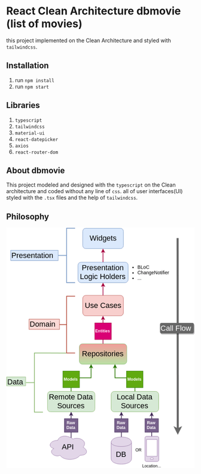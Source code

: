 # React Clean Architecture dbmovie (list of movies)

this project implemented on the Clean Architecture and styled with `tailwindcss`.

## Installation
1. run `npm install`
2. run `npm start`

## Libraries
1. `typescript`
3. `tailwindcss`
4. `material-ui`
5. `react-datepicker`
6. `axios`
7. `react-router-dom`

## About dbmovie
This project modeled and designed with the `typescript` on the Clean architecture and coded without any line of `css`. 
all of user interfaces(UI) styled with the `.tsx` files and the help of `tailwindcss`.

## Philosophy

![alt text](clean.webp)

